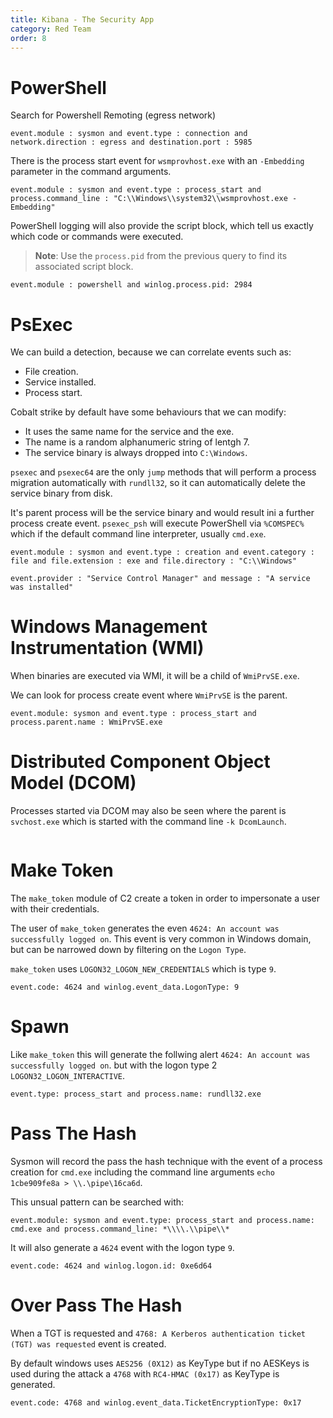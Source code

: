 ```yaml
---
title: Kibana - The Security App
category: Red Team
order: 8
---
```


# PowerShell

Search for Powershell Remoting (egress network)

```
event.module : sysmon and event.type : connection and network.direction : egress and destination.port : 5985
```

There is the process start event for `wsmprovhost.exe` with an `-Embedding` parameter in the command arguments.

```
event.module : sysmon and event.type : process_start and process.command_line : "C:\\Windows\\system32\\wsmprovhost.exe -Embedding"
```

PowerShell logging will also provide the script block, which tell us exactly which code or commands were executed.

> **Note**: Use the `process.pid` from the previous query to find its associated script block.

```
event.module : powershell and winlog.process.pid: 2984
```


# PsExec

We can build a detection, because we can correlate events such as:

* File creation.
* Service installed.
* Process start.

Cobalt strike by default have some behaviours that we can modify:

* It uses the same name for the service and the exe.
* The name is a random alphanumeric string of lentgh 7.
* The service binary is always dropped into `C:\Windows`.


`psexec` and `psexec64` are the only `jump` methods that will perform a process migration automatically with `rundll32`, so it can automatically delete the service binary from disk.

It's parent process will be the service binary and would result ini a further process create event. `psexec_psh` will execute PowerShell via `%COMSPEC%` which if the default command line interpreter, usually `cmd.exe`.


```
event.module : sysmon and event.type : creation and event.category : file and file.extension : exe and file.directory : "C:\\Windows"
```

```
event.provider : "Service Control Manager" and message : "A service was installed"
```

# Windows Management Instrumentation (WMI)

When binaries are executed via WMI, it will be a child of `WmiPrvSE.exe`. 

We can look for process create event where `WmiPrvSE` is the parent.

```
event.module: sysmon and event.type : process_start and process.parent.name : WmiPrvSE.exe
```

# Distributed Component Object Model (DCOM)

Processes started via DCOM may also be seen where the parent is `svchost.exe` which is started with the command line `-k DcomLaunch`.

```

```

# Make Token

The `make_token` module of C2 create a token in order to impersonate a user with their credentials.

The user of `make_token` generates the even `4624: An account was successfully logged on`. This event is very common in Windows domain, but can be narrowed down by filtering on the `Logon Type`.

`make_token` uses `LOGON32_LOGON_NEW_CREDENTIALS` which is type `9`.

```
event.code: 4624 and winlog.event_data.LogonType: 9
```

# Spawn

Like `make_token` this will generate the follwing alert `4624: An account was successfully logged on`. but with the logon type 2 `LOGON32_LOGON_INTERACTIVE`.

```
event.type: process_start and process.name: rundll32.exe
```


# Pass The Hash

Sysmon will record the pass the hash technique with the event of a process creation for `cmd.exe` including the command line arguments `echo 1cbe909fe8a > \\.\pipe\16ca6d`.

This unsual pattern can be searched with:

```
event.module: sysmon and event.type: process_start and process.name: cmd.exe and process.command_line: *\\\\.\\pipe\\*
```

It will also generate a `4624` event with the logon type `9`.

```
event.code: 4624 and winlog.logon.id: 0xe6d64
```

# Over Pass The Hash

When a TGT is requested and `4768: A Kerberos authentication ticket (TGT) was requested` event is created.

By default windows uses `AES256 (0X12)` as KeyType but if no AESKeys is used during the attack a `4768` with `RC4-HMAC (0x17)` as KeyType is generated.

```
event.code: 4768 and winlog.event_data.TicketEncryptionType: 0x17
```